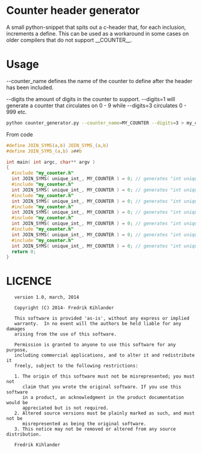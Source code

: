 # Counter header generator

A small python-snippet that spits out a c-header that, for each inclusion, increments a define.
This can be used as a workaround in some cases on older compilers that do not support \_\_COUNTER\_\_.


# Usage

--counter_name defines the name of the counter to define after the header has been included.

--digits the amount of digits in the counter to support. --digits=1 will generate a counter that circulates on 0 - 9
while --digits=3 circulates 0 - 999 etc.

```sh
python counter_generator.py --counter_name=MY_COUNTER --digits=3 > my_counter.h
```

From code

```c
#define JOIN_SYMS(a,b) JOIN_SYMS_(a,b)
#define JOIN_SYMS_(a,b) a##b

int main( int argc, char** argv )
{
  #include "my_counter.h"
  int JOIN_SYMS( unique_int_, MY_COUNTER ) = 0; // generates "int unique_int_0 = 0;"
  #include "my_counter.h"
  int JOIN_SYMS( unique_int_, MY_COUNTER ) = 0; // generates "int unique_int_1 = 0;"
  #include "my_counter.h"
  int JOIN_SYMS( unique_int_, MY_COUNTER ) = 0; // generates "int unique_int_2 = 0;"
  #include "my_counter.h"
  int JOIN_SYMS( unique_int_, MY_COUNTER ) = 0; // generates "int unique_int_3 = 0;"
  #include "my_counter.h"
  int JOIN_SYMS( unique_int_, MY_COUNTER ) = 0; // generates "int unique_int_4 = 0;"
  #include "my_counter.h"
  int JOIN_SYMS( unique_int_, MY_COUNTER ) = 0; // generates "int unique_int_5 = 0;"
  #include "my_counter.h"
  int JOIN_SYMS( unique_int_, MY_COUNTER ) = 0; // generates "int unique_int_6 = 0;"
  return 0;
}
```


# LICENCE

```
   version 1.0, march, 2014

   Copyright (C) 2014- Fredrik Kihlander

   This software is provided 'as-is', without any express or implied
   warranty.  In no event will the authors be held liable for any damages
   arising from the use of this software.

   Permission is granted to anyone to use this software for any purpose,
   including commercial applications, and to alter it and redistribute it
   freely, subject to the following restrictions:

   1. The origin of this software must not be misrepresented; you must not
      claim that you wrote the original software. If you use this software
      in a product, an acknowledgment in the product documentation would be
      appreciated but is not required.
   2. Altered source versions must be plainly marked as such, and must not be
      misrepresented as being the original software.
   3. This notice may not be removed or altered from any source distribution.

   Fredrik Kihlander 
```
